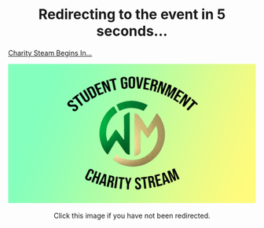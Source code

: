 <h1 style = "text-align:center;">Redirecting to the event in 5 seconds...</h1>
<script src="https://cdn.logwork.com/widget/countdown.js"></script>
<a href="https://logwork.com/countdown-timer" class="countdown-timer" data-style="circles" data-timezone="America/New_York" data-date="2021-04-10 09:00" data-background="#99afde">Charity Steam Begins In...</a>

<a href="https://tiltify.com/@aidan-o-brien/wmstudentgovernment" target = "_blank" rel = "noopener noreferrer"><img src="https://raw.githubusercontent.com/WMCharityStream/Student-Government/gh-pages/image2.png" alt = "Student Government Charity Stream"></a>


<link rel="short icon" type="image/png" href="https://raw.githubusercontent.com/WMCharityStream/Student-Government/gh-pages/tabheader16x16.png">
<p style = "text-align:center;">Click this image if you have not been redirected.</p>

<meta http-equiv="refresh" content="5;url=https://tiltify.com/@aidan-o-brien/wmstudentgovernment"/>
